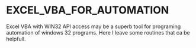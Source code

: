 # EXCEL_VBA_FOR_AUTOMATION

Excel VBA with WIN32 API access may be a superb tool for programing automation of windows 32 programs.
Here I leave some routines that ca be helpfull.
